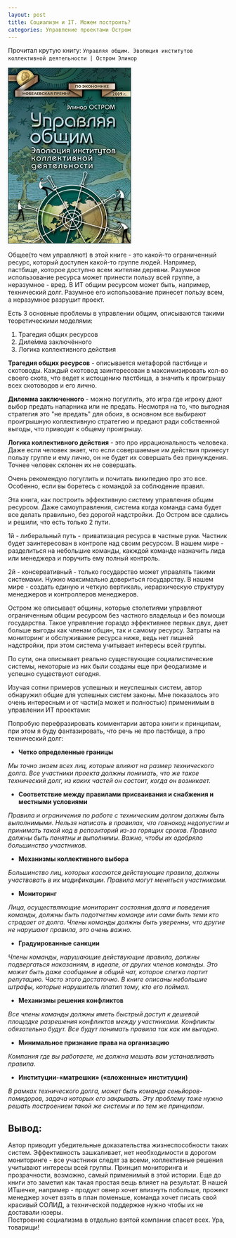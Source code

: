 ```yaml
---
layout: post
title: Социализм и IT. Можем построить?
categories: Управление проектами Остром 
---
```


Прочитал крутую книгу: `Управляя общим. Эволюция институтов коллективной деятельности | Остром Элинор`

![Управляя общим. Эволюция институтов коллективной деятельности](/images/2021/03/ostrom.jpeg)

Общее(то чем управляют) в этой книге - это какой-то ограниченный ресурс, который доступен какой-то группе людей. 
Например, пастбище, которое доступно всем жителям деревни. Разумное использование ресурса может принести пользу всей группе, 
а неразумное - вред. В ИТ общим ресурсом может быть, например, технический долг. 
Разумное его использование принесет пользу всем, а неразумное разрушит проект.

Есть 3 основные проблемы в управлении общим, описываются такими теоретическими моделями:

1. Трагедия общих ресурсов
1. Диле́мма заключённого
1. Логика коллективного действия
   
**Трагедия общих ресурсов** - описывается метафорой пастбище и скотоводы. 
Каждый скотовод заинтересован в максимизировать кол-во своего скота, что ведет к истощению пастбища, а значить к проигрышу всех скотоводов и его лично.

**Дилемма заключенного** - можно погуглить, это игра где игроку дают выбор предать напарника или не предать. Несмотря на то, что выгодная стратегия это "не предать" для обоих, в основном все выбирают проигрышную коллективную стратегию и предают ради собственной выгоды, что приводит к общему проигрышу.

**Логика коллективного действия** - это про иррациональность человека. Даже если человек знает, что если совершаемые им действия принесут пользу группе и ему лично, он не будет их совершать без принуждения. Точнее человек склонен их не совершать.

Очень рекомендую погуглить и почитать википедию про это все. 
Особенно, если вы боретесь с командой за соблюдение правил.

Эта книга, как построить эффективную систему управления общим ресурсом. Даже самоуправления, система когда команда сама будет все делать правильно, без дорогой надстройки. До Остром все сдались и решили, что есть только 2 пути. 

1й - либеральный путь - приватизация ресурса в частные руки. Частник будет заинтересован в контроле над своим ресурсом. В нашем мире - разделиться на небольшие команды, какждой команде назначить лида или менеджера и поручить ему полный контроль.

2й - консервативный - только государство может управлять такими системами. Нужно максимально довериться государству. В нашем мире - создать единую и четкую вертикаль, иерархическую структуру менеджеров и контроллеров менеджеров.

Остром же описывает общины, которые столетиями управляют ограниченным общим ресурсом
без частного владельца и без помощи государства. 
Такое управление гораздо эффективнее первых двух, дает больше выгоды как членам общин, так и самому ресурсу.
Затраты на мониторинг и обслуживание ресурса ниже, ведь нет лишней надстройки, при этом система учитывает интересы всей группы.

По сути, она описывает реально существующие социалистические системы, некоторые из них были созданы еще при феодализме и успешно существуют сегодня.

Изучая сотни примеров успешных и неуспешных систем, автор обнаружил общие для успешных систем законы. 
Мне показалось это очень интересным и от части(а может и полностью) применимым в управлении ИТ проектами: 

Попробую перефразировать комментарии автора книги к принципам, при этом я буду фантазировать, что речь не про пастбище, а про технический долг:

* **Четко определенные границы**

*Мы точно знаем всех лиц, которые влияют на размер технического долга. Все участники проекта должны понимать, что же такое технический долг, из каких частей он состоит, когда он возникает.*   

* **Соответствие между правилами присваивания и снабжения и местными условиями**

*Правила и ограничения по работе с техническим долгом должны быть выполнимыми. 
Нельзя написать в правилах, что говнокод недопустим и принимать такой код в репозиторий из-за горящих сроков.
Правила должны быть понятны и выполнимы. Важно, чтобы их одобряло большинство участников.*
   
* **Механизмы коллективного выбора**
   
*Большинство лиц, которых касаются действующие правила, должны участвовать в их модификации. Правила могут меняться участниками.*

* **Moниторинг**
   
*Лица, осуществляющие мониторинг состояния долга и поведения команды, 
должны быть подотчетны команде или сами быть теми кто страдает от долга.
Члены команды должны быть уверенны, что другие не нарушают правила, это очень важно.*

* **Градуированные санкции**
   
*Члены команды, нарушающие действующие правила, должны подвергаться наказаниям,
в идеале, от других членов команды. Это может быть даже сообщение в общий чат, которое слегка портит репутацию. 
Часто этого достаточно. В книге описаны небольшие штрафы, которые нарушитель платил тому, кто его поймал.*
   
* **Механизмы решения конфликтов**
   
*Все члены команды должны иметь быстрый доступ к дешевой площадке разрешения конфликтов между участниками. Конфликты обязательно будут. Все будут понимать правила так как им выгодно.*

* **Mинимальное признание права на организацию**
   
*Компания где вы работаете, не должна мешать вам устанавливать правила.*

* **Институции-«матрешки» («вложенные» институции)**

*В рамках технического долга, может быть команда сеньйоров-помидоров, задача которых его закрывать. Эту проблему тоже нужно решать построением такой же системы и по тем же принципам.*

## Вывод:

Автор приводит убедительные доказательства жизнеспособности таких систем. 
Эффективность зашкаливает, нет необходимости в дорогом мониторинге - все участники следят за всеми, 
коллективные решения учитывают интересы всей группы. 
Принцип мониторинга и прозрачности, возможно, самый применимый в этой истории. 
Еще до книги это заметил как такая простая вещь влияет на результат.
В нашей ИТшечке, например - продукт овнер хочет впихнуть побольше, прожект менеджер хочет взять в план поменьше,
команда хочет писать свой красивый СОЛИД, а технической поддержке нужно чтобы их не доставали юзеры.  
Построение социализма в отдельно взятой компании спасет всех. Ура, товарищи!
